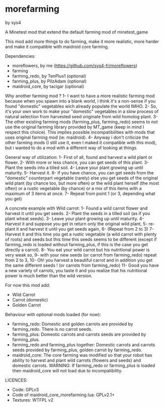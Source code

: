 # morefarming
by sys4

A Minetest mod that extend the default farming mod of minetest_game

This mod add more things to do farming, make it more realistic, more harder and make it compatible with maidroid core farming.

Dependencies:
- moreflowers, by me (https://github.com/sys4-fr/moreflowers)
- farming
- farming_redo, by TenPlus1 (optional)
- farming_plus, by PilzAdam (optional)
- maidroid_core, by tacigar (optional)

Why another farming mod ?
	 1- I want to have a more realistic farming mod because when you spawn into a blank world, i think it's a non-sense if you found "domestic" vegetables wich already populate the world IMHO.
	 2- So, it's your own work to make your "domestic" vegetables in a slow process of natural selection from harvested seed originate from wild homolog plant.
	 3- The other existing farming mods (farming_plus, farming_redo) seems to not use the original farming library provided by MT_game (keep in mind I respect this choice). This implies possible incompatibilities with mods that uses original farming mod (ie: maidroid).
	 4- Anyway i don't criticize the other farming mods (I still use it, even I maked it compatible with this mod), but i wanted to do a mod with a different way of looking at things.

General way of utilization:
    1- First of all, found and harvest a wild plant or flower.
	 2- With more or less chance, you can get seeds of this plant.
	 3- Plant the seeds into a tilled soil.
	 4- Leave your plant growing up until maturity.
	 5- Harvest it.
	 6- If you have chance, you can get seeds from the "domestic" counterpart vegetable (rarely) else you get seeds of the original wild plant (by chance too, but more often) or the wild plant herself (the most often) or a rustic vegetable (by chance) or a mix of this items with a maximum of 3 items at once.
	 7- Repeat from point 1 (or 3, depending what you get)

A concrete example with Wild carrot:
  1- Found a wild carrot flower and harvest it until you get seeds.
  2- Plant the seeds in a tilled soil (as if you plant wheat seeds).
  3- Leave your plant growing up until maturity.
  4- Harvest it and suppose you get in return only the original wild plant,
  5- re-plant it and harvest it until you get seeds again,
  6- (Repeat from 2 to 3)
  7- Harvest it and this time you get a rustic vegetable (a wild carrot with plenty of roots) and seeds but this time this seeds seems to be different (except if farming_redo is loaded without farming_plus, if this is the case you get directly a carrot).
  8- You eat your wild carrot but his nutritional power is very weak so,
  9- with your new seeds (or carrot from farming_redo) repeat from 2 to 3,
  10- Oh! you harvest a beautiful carrot and in addition you get the same different seeds ! (or carrots from farming_redo)
  11- Good you have a new variety of carrots, you taste it and you realize that his nutritional power is much better than the wild version.

For now this mod add:
- Wild Carrot
- Carrot (domestic)
- Golden Carrot

Behaviour with optional mods loaded (for now):
- farming_redo: Domestic and golden carrots are provided by farming_redo. There is no carrot seeds.
- farming_plus: Domestic carrots and carrots seeds are provided by farming_plus.
- farming_redo and farming_plus together: Domestic carrots and carrots seeds provided by farming_plus, golden carrot by farming_redo.
- maidroid_core: The core farming was modified so that your robot has ability to harvest and plant wild carrots (flowers and seeds) and domestic carrots.
WARNING: If farming_redo or farming_plus is loaded then maidroid_core will not load due to incompatibility.

LICENCES:
- Code: GPLv3
- Code of maidroid_core_morefarming.lua: GPLv2.1+
- Textures: WTFPL v2
